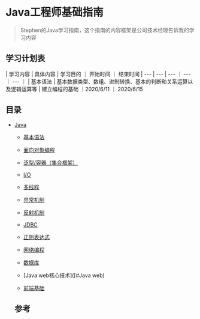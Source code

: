 # Java工程师基础指南
>Stephen的Java学习指南，这个指南的内容框架是公司技术经理告诉我的学习内容

## 学习计划表

| 学习内容 | 具体内容 | 学习目的 ｜ 开始时间 ｜ 结束时间
| --- | --- | --- ｜ --- ｜ --- ｜
| 基本语法 | 基本数据类型、数组、进制转换、基本的判断和关系运算以及逻辑运算等 | 建立编程的基础 ｜2020/6/11 ｜ 2020/6/15

## 目录

- [Java](#java)
  
    - [基本语法](#基本语法)
    
    - [面向对象编程](#oop)
    
    - [泛型/容器（集合框架）](#泛型/容器)
    
    - [I/O](#I/O)
    
    - [多线程](#多线程)
    
    - [异常机制](#异常机制)
    
    - [反射机制](#反射机制)
    
    - [JDBC](#JDBC)
    
    - [正则表达式](#正则表达式)
    
    - [网络编程](#网络编程)
    
    - [数据库](#数据库)
    
    - [Java web核心技术]([#Java web)
    
    - [前端基础](#前端)
    
      
    
    ## 参考
    
    
    
    
    
    
    
    

